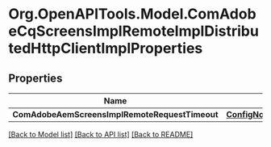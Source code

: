 # Org.OpenAPITools.Model.ComAdobeCqScreensImplRemoteImplDistributedHttpClientImplProperties
## Properties

Name | Type | Description | Notes
------------ | ------------- | ------------- | -------------
**ComAdobeAemScreensImplRemoteRequestTimeout** | [**ConfigNodePropertyInteger**](ConfigNodePropertyInteger.md) |  | [optional] 

[[Back to Model list]](../README.md#documentation-for-models) [[Back to API list]](../README.md#documentation-for-api-endpoints) [[Back to README]](../README.md)

